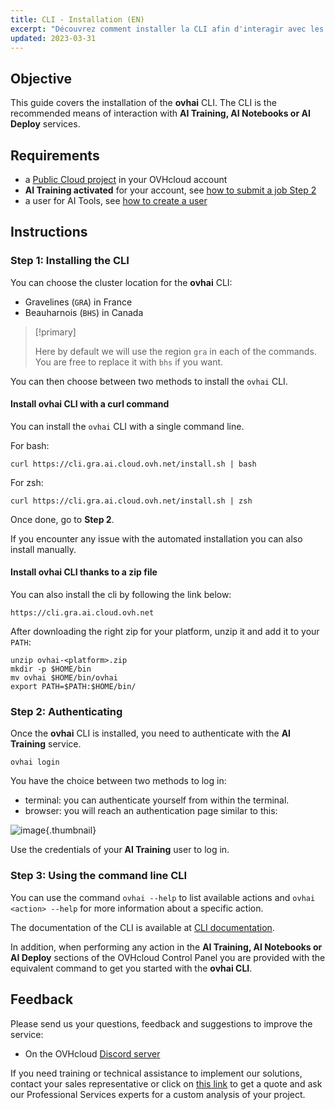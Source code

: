 ```yaml
---
title: CLI - Installation (EN)
excerpt: "Découvrez comment installer la CLI afin d'interagir avec les AI Tools"
updated: 2023-03-31
---
```


## Objective

This guide covers the installation of the **ovhai** CLI. The CLI is the recommended means of interaction with **AI Training, AI Notebooks or AI Deploy** services.

## Requirements

-   a [Public Cloud project](https://www.ovhcloud.com/fr/public-cloud/) in your OVHcloud account
-   **AI Training activated** for your account, see [how to submit a job Step 2](/pages/public_cloud/ai_machine_learning/training_guide_02_howto_submit_job)
-   a user for AI Tools, see [how to create a user](/pages/public_cloud/ai_machine_learning/gi_01_manage_users)

## Instructions

### Step 1: Installing the CLI

You can choose the cluster location for the **ovhai** CLI:

- Gravelines (`GRA`) in France
- Beauharnois (`BHS`) in Canada

> [!primary]
>
> Here by default we will use the region `gra` in each of the commands. You are free to replace it with `bhs` if you want.
>

You can then choose between two methods to install the `ovhai` CLI.

#### Install ovhai CLI with a curl command

You can install the `ovhai` CLI with a single command line.

For bash:

``` {.console}
curl https://cli.gra.ai.cloud.ovh.net/install.sh | bash
```

For zsh:

``` {.console}
curl https://cli.gra.ai.cloud.ovh.net/install.sh | zsh
```

Once done, go to **Step 2**.

If you encounter any issue with the automated installation you can also install manually.

#### Install ovhai CLI thanks to a zip file

You can also install the cli by following the link below:

``` {.console}
https://cli.gra.ai.cloud.ovh.net
```

After downloading the right zip for your platform, unzip it and add it to your `PATH`:

``` {.console}
unzip ovhai-<platform>.zip
mkdir -p $HOME/bin
mv ovhai $HOME/bin/ovhai
export PATH=$PATH:$HOME/bin/
```

### Step 2: Authenticating

Once the **ovhai** CLI is installed, you need to authenticate with the **AI Training** service.

``` {.console}
ovhai login
```

You have the choice between two methods to log in:

-   terminal: you can authenticate yourself from within the terminal.
-   browser: you will reach an authentication page similar to this:

![image](images/00_oauth2_login.png){.thumbnail}

Use the credentials of your **AI Training** user to log in.

### Step 3: Using the command line CLI

You can use the command `ovhai --help` to list available actions and `ovhai <action> --help` for more information about a specific action.

The documentation of the CLI is available at [CLI documentation](/pages/public_cloud/ai_machine_learning/cli_15_commands_reference).

In addition, when performing any action in the **AI Training, AI Notebooks or AI Deploy** sections of the OVHcloud Control Panel you are provided with the equivalent command to get you started with the **ovhai CLI**.

## Feedback

Please send us your questions, feedback and suggestions to improve the service:

- On the OVHcloud [Discord server](https://discord.gg/ovhcloud)

If you need training or technical assistance to implement our solutions, contact your sales representative or click on [this link](https://www.ovhcloud.com/fr/professional-services/) to get a quote and ask our Professional Services experts for a custom analysis of your project.
